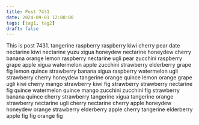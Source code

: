 ```yaml
---
title: Post 7431
date: 2024-09-01 12:00:00
tags: [tag1, tag2]
draft: false
---
```

This is post 7431.
tangerine
raspberry
raspberry
kiwi
cherry
pear
date
nectarine
kiwi
nectarine
yuzu
xigua
honeydew
nectarine
honeydew
cherry
banana
orange
lemon
raspberry
nectarine
ugli
pear
zucchini
raspberry
grape
apple
xigua
watermelon
apple
zucchini
strawberry
elderberry
grape
fig
lemon
quince
strawberry
banana
xigua
raspberry
watermelon
ugli
strawberry
cherry
honeydew
tangerine
orange
quince
lemon
orange
grape
ugli
kiwi
cherry
mango
strawberry
kiwi
fig
strawberry
strawberry
nectarine
fig
quince
watermelon
quince
mango
zucchini
zucchini
fig
strawberry
banana
quince
cherry
strawberry
tangerine
xigua
tangerine
orange
strawberry
nectarine
ugli
cherry
nectarine
cherry
apple
honeydew
honeydew
orange
strawberry
elderberry
apple
cherry
tangerine
elderberry
apple
fig
fig
orange
fig
